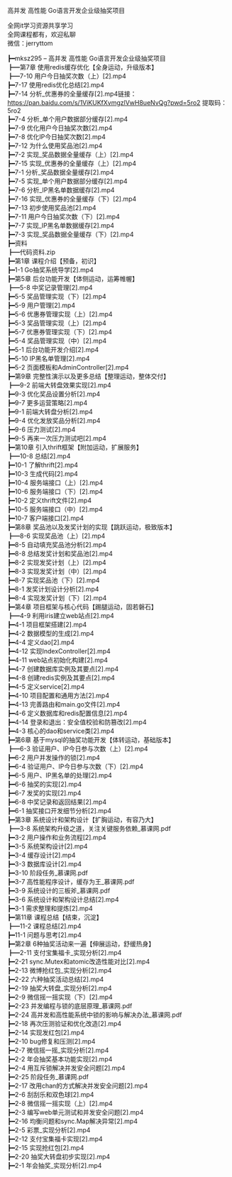 高并发 高性能 Go语言开发企业级抽奖项目

全网it学习资源共享学习<br>全网课程都有，欢迎私聊<br>微信：jerryttom<br>

┣━mksz295 – 高并发 高性能 Go语言开发企业级抽奖项目<br> ┣━第7章 使用redis缓存优化【全身运动，升级版本】<br> ┣━7-10 用户今日抽奖次数（上）[2].mp4<br> ┣━7-17 使用redis优化总结[2].mp4<br> ┣━7-14 分析_优惠券的全量缓存[2].mp4链接：https://pan.baidu.com/s/1ViKUKfXvmgzlVwH8ueNvQg?pwd=5ro2 提取码：5ro2<br> ┣━7-4 分析_单个用户数据部分缓存[2].mp4<br> ┣━7-9 优化用户今日抽奖次数[2].mp4<br> ┣━7-8 优化IP今日抽奖次数[2].mp4<br> ┣━7-12 为什么使用奖品池[2].mp4<br> ┣━7-2 实现_奖品数据全量缓存（上）[2].mp4<br> ┣━7-15 实现_优惠券的全量缓存（上）[2].mp4<br> ┣━7-1 分析_奖品数据全量缓存[2].mp4<br> ┣━7-5 实现_单个用户数据部分缓存[2].mp4<br> ┣━7-6 分析_IP黑名单数据缓存[2].mp4<br> ┣━7-16 实现_优惠券的全量缓存（下）[2].mp4<br> ┣━7-13 初步使用奖品池[2].mp4<br> ┣━7-11 用户今日抽奖次数（下）[2].mp4<br> ┣━7-7 实现_IP黑名单数据缓存[2].mp4<br> ┣━7-3 实现_奖品数据全量缓存（下）[2].mp4<br> ┣━资料<br> ┣━代码资料.zip<br> ┣━第1章 课程介绍【预备，初识】<br> ┣━1-1 Go抽奖系统导学[2].mp4<br> ┣━第5章 后台功能开发【体侧运动，运筹帷幄】<br> ┣━5-8 中奖记录管理[2].mp4<br> ┣━5-5 奖品管理实现（下）[2].mp4<br> ┣━5-9 用户管理[2].mp4<br> ┣━5-6 优惠券管理实现（上）[2].mp4<br> ┣━5-3 奖品管理实现（上）[2].mp4<br> ┣━5-7 优惠券管理实现（下）[2].mp4<br> ┣━5-4 奖品管理实现（中）[2].mp4<br> ┣━5-1 后台功能开发介绍[2].mp4<br> ┣━5-10 IP黑名单管理[2].mp4<br> ┣━5-2 页面模板和AdminController[2].mp4<br> ┣━第9章 完整性演示以及更多总结【整理运动，整体交付】<br> ┣━9-2 前端大转盘效果实现[2].mp4<br> ┣━9-3 优化奖品设置分析[2].mp4<br> ┣━9-7 更多运营策略[2].mp4<br> ┣━9-1 前端大转盘分析[2].mp4<br> ┣━9-4 优化发放奖品分析[2].mp4<br> ┣━9-6 压力测试[2].mp4<br> ┣━9-5 再来一次压力测试吧[2].mp4<br> ┣━第10章 引入thrift框架【附加运动，扩展服务】<br> ┣━10-8 总结[2].mp4<br> ┣━10-1 了解thrift[2].mp4<br> ┣━10-3 生成代码[2].mp4<br> ┣━10-4 服务端接口（上）[2].mp4<br> ┣━10-6 服务端接口（下）[2].mp4<br> ┣━10-2 定义thrift文件[2].mp4<br> ┣━10-5 服务端接口（中）[2].mp4<br> ┣━10-7 客户端接口[2].mp4<br> ┣━第8章 奖品池以及发奖计划的实现【跳跃运动，极致版本】<br> ┣━8-6 实现奖品池（上）[2].mp4<br> ┣━8-5 自动填充奖品池分析[2].mp4<br> ┣━8-8 总结发奖计划和奖品池[2].mp4<br> ┣━8-2 实现发奖计划（上）[2].mp4<br> ┣━8-3 实现发奖计划（中）[2].mp4<br> ┣━8-7 实现奖品池（下）[2].mp4<br> ┣━8-1 发奖计划设计分析[2].mp4<br> ┣━8-4 实现发奖计划（下）[2].mp4<br> ┣━第4章 项目框架与核心代码【踢腿运动，固若磐石】<br> ┣━4-9 利用iris建立web站点[2].mp4<br> ┣━4-1 项目框架搭建[2].mp4<br> ┣━4-2 数据模型的生成[2].mp4<br> ┣━4-4 定义dao[2].mp4<br> ┣━4-12 实现IndexController[2].mp4<br> ┣━4-11 web站点初始化构建[2].mp4<br> ┣━4-7 创建数据库实例及其要点[2].mp4<br> ┣━4-8 创建redis实例及其要点[2].mp4<br> ┣━4-5 定义service[2].mp4<br> ┣━4-10 项目配置和通用方法[2].mp4<br> ┣━4-13 完善路由和main.go文件[2].mp4<br> ┣━4-6 定义数据库和redis配置信息[2].mp4<br> ┣━4-14 登录和退出：安全值校验和防篡改[2].mp4<br> ┣━4-3 核心的dao和service类[2].mp4<br> ┣━第6章 基于mysql的抽奖功能开发【体转运动，基础版本】<br> ┣━6-3 验证用户、IP今日参与次数（上）[2].mp4<br> ┣━6-2 用户并发操作的锁[2].mp4<br> ┣━6-4 验证用户、IP今日参与次数（下）[2].mp4<br> ┣━6-5 用户、IP黑名单的处理[2].mp4<br> ┣━6-6 抽奖的实现[2].mp4<br> ┣━6-7 发奖的实现[2].mp4<br> ┣━6-8 中奖记录和返回结果[2].mp4<br> ┣━6-1 抽奖接口开发细节分析[2].mp4<br> ┣━第3章 系统设计和架构设计【扩胸运动，有容乃大】<br> ┣━3-8 系统架构升级之道，关注关键服务依赖_慕课网.pdf<br> ┣━3-2 用户操作和业务流程[2].mp4<br> ┣━3-5 系统架构设计[2].mp4<br> ┣━3-4 缓存设计[2].mp4<br> ┣━3-3 数据库设计[2].mp4<br> ┣━3-10 阶段任务_慕课网.pdf<br> ┣━3-7 高性能程序设计，缓存为王_慕课网.pdf<br> ┣━3-9 系统设计的三板斧_慕课网.pdf<br> ┣━3-6 系统设计和架构设计总结[2].mp4<br> ┣━3-1 需求整理和提炼[2].mp4<br> ┣━第11章 课程总结【结束，沉淀】<br> ┣━11-2 课程总结[2].mp4<br> ┣━11-1 问题与思考[2].mp4<br> ┣━第2章 6种抽奖活动来一遍【伸展运动，舒缓热身】<br> ┣━2-11 支付宝集福卡_实现分析[2].mp4<br> ┣━2-21 sync.Mutex和atomic改造性能对比[2].mp4<br> ┣━2-13 微博抢红包_实现分析[2].mp4<br> ┣━2-22 六种抽奖活动总结[2].mp4<br> ┣━2-19 抽奖大转盘_实现分析[2].mp4<br> ┣━2-9 微信摇一摇实现（下）[2].mp4<br> ┣━2-23 并发编程与锁的底层原理_慕课网.pdf<br> ┣━2-24 高并发和高性能系统中锁的影响与解决办法_慕课网.pdf<br> ┣━2-18 再次压测验证和优化改造[2].mp4<br> ┣━2-14 实现发红包[2].mp4<br> ┣━2-10 bug修复和压测[2].mp4<br> ┣━2-7 微信摇一摇_实现分析[2].mp4<br> ┣━2-2 年会抽奖基本功能实现[2].mp4<br> ┣━2-4 用互斥锁解决并发安全问题[2].mp4<br> ┣━2-25 阶段任务_慕课网.pdf<br> ┣━2-17 改用chan的方式解决并发安全问题[2].mp4<br> ┣━2-6 刮刮乐和双色球[2].mp4<br> ┣━2-8 微信摇一摇实现（上）[2].mp4<br> ┣━2-3 编写web单元测试和并发安全问题[2].mp4<br> ┣━2-16 均衡问题和sync.Map解决异常[2].mp4<br> ┣━2-5 彩票_实现分析[2].mp4<br> ┣━2-12 支付宝集福卡实现[2].mp4<br> ┣━2-15 实现抢红包[2].mp4<br> ┣━2-20 抽奖大转盘初步实现[2].mp4<br> ┣━2-1 年会抽奖_实现分析[2].mp4